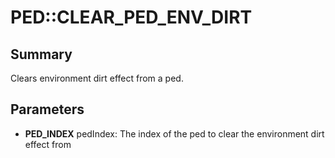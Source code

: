 # PED::CLEAR_PED_ENV_DIRT

## Summary
Clears environment dirt effect from a ped.

## Parameters
* **PED_INDEX** pedIndex: The index of the ped to clear the environment dirt effect from